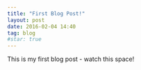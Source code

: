 ```yaml
---
title: "First Blog Post!"
layout: post
date: 2016-02-04 14:40
tag: blog
#star: true
---
```


This is my first blog post - watch this space!
